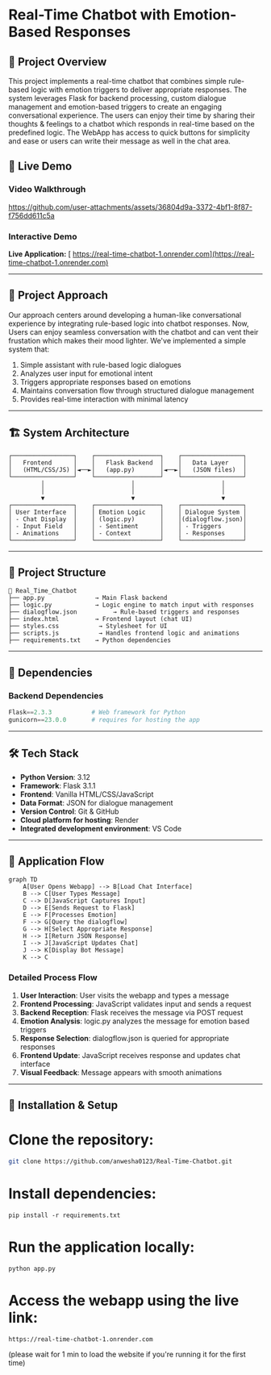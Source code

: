 # Real-Time Chatbot with Emotion-Based Responses

## 🌟 Project Overview

This project implements a real-time chatbot that combines simple rule-based logic with emotion triggers to deliver appropriate responses. The system leverages Flask for backend processing, custom dialogue management and emotion-based triggers to create an engaging conversational experience.
The users can enjoy their time by sharing their thoughts & feelings to a chatbot which responds in real-time based on the predefined logic. The WebApp has access to quick buttons for simplicity and ease or users can write their message as well in the chat area.

## 🎥 Live Demo

### Video Walkthrough
https://github.com/user-attachments/assets/36804d9a-3372-4bf1-8f87-f756dd611c5a

### Interactive Demo
**Live Application:** [ https://real-time-chatbot-1.onrender.com](https://real-time-chatbot-1.onrender.com)

---

## 🎯 Project Approach

Our approach centers around developing a human-like conversational experience by integrating rule-based logic into chatbot responses. Now, Users can enjoy seamless conversation with the chatbot and can vent their frustation which makes their mood lighter. We've implemented a simple system that:

1. Simple assistant with rule-based logic dialogues
2. Analyzes user input for emotional intent
3. Triggers appropriate responses based on emotions
4. Maintains conversation flow through structured dialogue management
5. Provides real-time interaction with minimal latency

---

## 🏗️ System Architecture

```
┌─────────────────┐    ┌──────────────────┐    ┌─────────────────┐
│   Frontend      │    │   Flask Backend  │    │   Data Layer    │
│   (HTML/CSS/JS) │◄──►│   (app.py)       │◄──►│   (JSON files)  │
└─────────────────┘    └──────────────────┘    └─────────────────┘
         │                        │                        │
         │                        │                        │
         ▼                        ▼                        ▼
┌─────────────────┐    ┌──────────────────┐    ┌─────────────────┐
│ User Interface  │    │ Emotion Logic    │    │ Dialogue System │
│ - Chat Display  │    │ (logic.py)       │    │(dialogflow.json)│
│ - Input Field   │    │ - Sentiment      │    │ - Triggers      │
│ - Animations    │    │ - Context        │    │ - Responses     │
└─────────────────┘    └──────────────────┘    └─────────────────┘
```
---

## 📁 Project Structure

```plaintext
📁 Real_Time_Chatbot
├── app.py              → Main Flask backend
├── logic.py            → Logic engine to match input with responses
├── dialogflow.json          → Rule-based triggers and responses
├── index.html          → Frontend layout (chat UI)
├── styles.css           → Stylesheet for UI
├── scripts.js           → Handles frontend logic and animations
├── requirements.txt    → Python dependencies
```
---

## 🔧 Dependencies

### **Backend Dependencies**
```python
Flask==2.3.3           # Web framework for Python
gunicorn==23.0.0       # requires for hosting the app
```
---
## 🛠️ Tech Stack

- **Python Version**: 3.12
- **Framework**: Flask 3.1.1
- **Frontend**: Vanilla HTML/CSS/JavaScript
- **Data Format**: JSON for dialogue management
- **Version Control**: Git & GitHub
- **Cloud platform for hosting**: Render
- **Integrated development environment**: VS Code
---

## 🔄 Application Flow

```mermaid
graph TD
    A[User Opens Webapp] --> B[Load Chat Interface]
    B --> C[User Types Message]
    C --> D[JavaScript Captures Input]
    D --> E[Sends Request to Flask]
    E --> F[Processes Emotion]
    F --> G[Query the dialogflow]
    G --> H[Select Appropriate Response]
    H --> I[Return JSON Response]
    I --> J[JavaScript Updates Chat]
    J --> K[Display Bot Message]
    K --> C
```

### **Detailed Process Flow**

1. **User Interaction**: User visits the webapp and types a message
2. **Frontend Processing**: JavaScript validates input and sends a request
3. **Backend Reception**: Flask receives the message via POST request
4. **Emotion Analysis**: logic.py analyzes the message for emotion based triggers
5. **Response Selection**: dialogflow.json is queried for appropriate responses
6. **Frontend Update**: JavaScript receives response and updates chat interface
7. **Visual Feedback**: Message appears with smooth animations

---

## 📝 Installation & Setup

# Clone the repository:
```bash
git clone https://github.com/anwesha0123/Real-Time-Chatbot.git
```

# Install dependencies:
```
pip install -r requirements.txt
```

# Run the application locally:
```
python app.py
```

# Access the webapp using the live link:
```
https://real-time-chatbot-1.onrender.com
```
(please wait for 1 min to load the website if you're running it for the first time)

